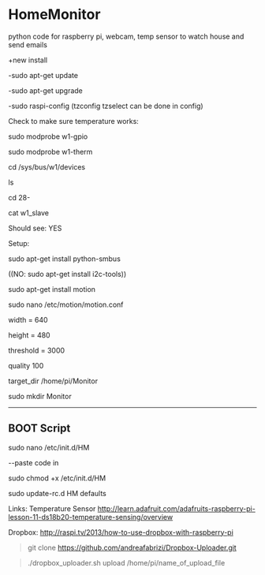HomeMonitor
===========
python code for raspberry pi, webcam, temp sensor to watch house and send emails

+new install

-sudo apt-get update

-sudo apt-get upgrade

-sudo raspi-config  (tzconfig  tzselect can be done in config)

Check to make sure temperature works:

sudo modprobe w1-gpio

sudo modprobe w1-therm

cd /sys/bus/w1/devices

ls

cd 28- <tab>

cat w1_slave

Should see: YES




Setup:

sudo apt-get install python-smbus

((NO: sudo apt-get install i2c-tools))

sudo apt-get install motion

sudo nano /etc/motion/motion.conf

width = 640

height = 480

threshold = 3000

quality 100

target_dir /home/pi/Monitor


sudo mkdir Monitor


----------
BOOT Script
----------
sudo nano /etc/init.d/HM

--paste code in

sudo chmod +x /etc/init.d/HM

sudo update-rc.d HM defaults



Links:
Temperature Sensor
http://learn.adafruit.com/adafruits-raspberry-pi-lesson-11-ds18b20-temperature-sensing/overview

Dropbox:
http://raspi.tv/2013/how-to-use-dropbox-with-raspberry-pi
>git clone https://github.com/andreafabrizi/Dropbox-Uploader.git

>./dropbox_uploader.sh upload /home/pi/name_of_upload_file
